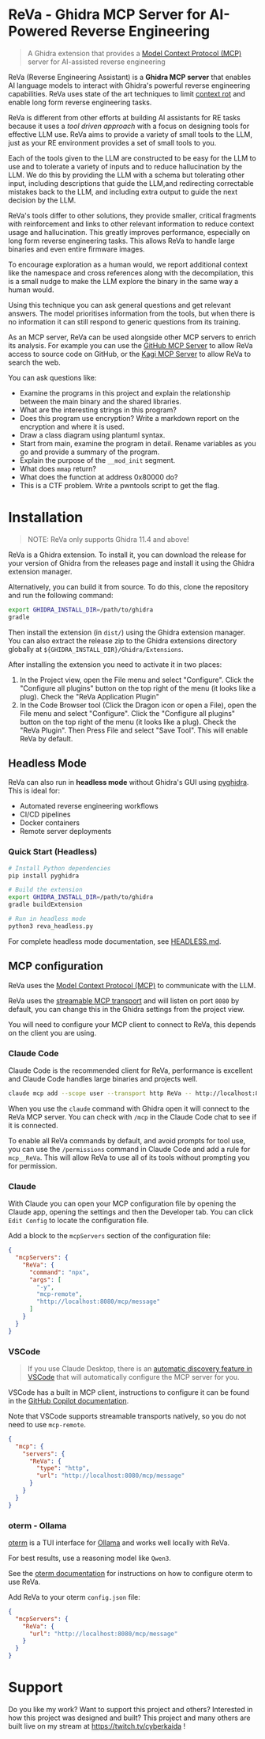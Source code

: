 # ReVa - Ghidra MCP Server for AI-Powered Reverse Engineering

> A Ghidra extension that provides a [Model Context Protocol (MCP)](https://modelcontextprotocol.io/faqs) server for AI-assisted reverse engineering

ReVa (Reverse Engineering Assistant) is a **Ghidra MCP server** that enables AI language models to interact with Ghidra's powerful reverse engineering capabilities. ReVa uses
state of the art techniques to limit [context rot](https://github.com/chroma-core/context-rot) and enable
long form reverse engineering tasks.

ReVa is different from other efforts at building AI assistants for RE tasks because it uses a _tool driven approach_ with a focus
on designing tools for effective LLM use.
ReVa aims to provide a variety of small tools to the LLM, just as your RE environment provides a set of small tools
to you.

Each of the tools given to the LLM are constructed to be easy for the LLM to use and to tolerate a variety of inputs
and to reduce hallucination by the LLM. We do this by providing the LLM with a schema but tolerating other input,
including descriptions that guide the LLM,and redirecting correctable mistakes back to the LLM, and including extra
output to guide the next decision by the LLM.

ReVa's tools differ to other solutions, they provide smaller,
critical fragments with reinforcement and links to other
relevant information to reduce context usage and hallucination.
This greatly improves performance, especially on long form
reverse engineering tasks. This allows ReVa to handle large
binaries and even entire firmware images.

To encourage exploration as a human would, we report additional context like the namespace and cross references along with the decompilation, this
is a small nudge to make the LLM explore the binary in the same way a human would.

Using this technique you can ask general questions and get relevant answers. The model prioritises
information from the tools, but when there is no information it can still respond to generic
questions from its training.

As an MCP server, ReVa can be used alongside other MCP servers to enrich its analysis.
For example you can use the [GitHub MCP Server](https://github.com/github/github-mcp-server)
to allow ReVa access to source code on GitHub, or the
[Kagi MCP Server](https://github.com/kagisearch/kagimcp) to allow ReVa to search the web.

You can ask questions like:

- Examine the programs in this project and explain the relationship between the main binary and the shared libraries.
- What are the interesting strings in this program?
- Does this program use encryption? Write a markdown report on the encryption and where it is used.
- Draw a class diagram using plantuml syntax.
- Start from main, examine the program in detail. Rename variables as you go and provide a summary of the program.
- Explain the purpose of the `__mod_init` segment.
- What does `mmap` return?
- What does the function at address 0x80000 do?
- This is a CTF problem. Write a pwntools script to get the flag.

# Installation

> NOTE: ReVa only supports Ghidra 11.4 and above!

ReVa is a Ghidra extension. To install it, you can download the release for your
version of Ghidra from the releases page and install it using the Ghidra extension manager.

Alternatively, you can build it from source. To do this, clone the repository and run the following command:

```bash
export GHIDRA_INSTALL_DIR=/path/to/ghidra
gradle
```

Then install the extension (in `dist/`) using the Ghidra extension manager. You can also extract the release zip to
the Ghidra extensions directory globally at `${GHIDRA_INSTALL_DIR}/Ghidra/Extensions`.

After installing the extension you need to activate it in two places:

1. In the Project view, open the File menu and select "Configure". Click the "Configure all plugins" button on the top right of the menu (it looks like a plug). Check the "ReVa Application Plugin"
2. In the Code Browser tool (Click the Dragon icon or open a File), open the File menu and select "Configure". Click the "Configure all plugins" button on the top right of the menu (it looks like a plug). Check the "ReVa Plugin". Then Press File and select "Save Tool". This will enable ReVa by default.

## Headless Mode

ReVa can also run in **headless mode** without Ghidra's GUI using [pyghidra](https://github.com/NationalSecurityAgency/ghidra/tree/master/Ghidra/Features/PyGhidra). This is ideal for:

- Automated reverse engineering workflows
- CI/CD pipelines
- Docker containers
- Remote server deployments

### Quick Start (Headless)

```bash
# Install Python dependencies
pip install pyghidra

# Build the extension
export GHIDRA_INSTALL_DIR=/path/to/ghidra
gradle buildExtension

# Run in headless mode
python3 reva_headless.py
```

For complete headless mode documentation, see [HEADLESS.md](HEADLESS.md).

## MCP configuration

ReVa uses the [Model Context Protocol (MCP)](https://modelcontextprotocol.io/faqs) to communicate with the LLM.

ReVa uses the [streamable MCP transport](https://modelcontextprotocol.io/docs/concepts/transports#streamable-http)
and will listen on port `8080` by default, you can change this in the Ghidra settings from the project view.

You will need to configure your MCP client to connect to ReVa, this depends on the client you are using.

### Claude Code

Claude Code is the recommended client for ReVa, performance is excellent and Claude Code
handles large binaries and projects well.

```sh
claude mcp add --scope user --transport http ReVa -- http://localhost:8080/mcp/message
```

When you use the `claude` command with Ghidra open it will connect to the ReVa MCP server.
You can check with `/mcp` in the Claude Code chat to see if it is connected.

To enable all ReVa commands by default, and avoid prompts for tool use, you can use
the `/permissions` command in Claude Code and add a rule for `mcp__ReVa`. This will
allow ReVa to use all of its tools without prompting you for permission.

### Claude

With Claude you can open your MCP configuration file by opening the Claude
app, opening the settings and then the Developer tab. You can click `Edit Config` to
locate the configuration file.

Add a block to the `mcpServers` section of the configuration file:

```json
{
  "mcpServers": {
    "ReVa": {
      "command": "npx",
      "args": [
        "-y",
        "mcp-remote",
        "http://localhost:8080/mcp/message"
      ]
    }
  }
}

```

### VSCode

> If you use Claude Desktop, there is an [automatic discovery feature in VSCode](https://code.visualstudio.com/docs/copilot/chat/mcp-servers#_automatic-discovery-of-mcp-servers)
> that will automatically configure the MCP server for you.

VSCode has a built in MCP client, instructions to configure it can be found
in the [GitHub Copilot documentation](https://code.visualstudio.com/docs/copilot/chat/mcp-servers#_add-an-mcp-server-to-your-user-settings).

Note that VSCode supports streamable transports natively, so you do not need to use `mcp-remote`.

```json
{
  "mcp": {
    "servers": {
      "ReVa": {
        "type": "http",
        "url": "http://localhost:8080/mcp/message"
      }
    }
  }
}
```

### oterm - Ollama

[oterm](https://ggozad.github.io/oterm/) is a TUI interface for [Ollama](https://ollama.com) and works well locally with ReVa.

For best results, use a reasoning model like `Qwen3`.

See the [oterm documentation](https://ggozad.github.io/oterm/mcp/) for instructions on how to configure
oterm to use ReVa.

Add ReVa to your oterm `config.json` file:

```json
{
  "mcpServers": {
    "ReVa": {
      "url": "http://localhost:8080/mcp/message"
    }
  }
}
```

# Support

Do you like my work? Want to support this project and others? Interested in how this project was designed and built?
This project and many others are built live on my stream at <https://twitch.tv/cyberkaida> !
